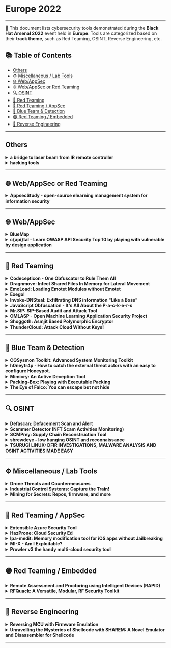 # Europe 2022
---
📍 This document lists cybersecurity tools demonstrated during the **Black Hat Arsenal 2022** event held in **Europe**.
Tools are categorized based on their **track theme**, such as Red Teaming, OSINT, Reverse Engineering, etc.

## 📚 Table of Contents
- [Others](#others)
- [⚙️ Miscellaneous / Lab Tools](#⚙️-miscellaneous-lab-tools)
- [🌐 Web/AppSec](#🌐-webappsec)
- [🌐 Web/AppSec or Red Teaming](#🌐-webappsec-or-red-teaming)
- [🔍 OSINT](#🔍-osint)
- [🔴 Red Teaming](#🔴-red-teaming)
- [🔴 Red Teaming / AppSec](#🔴-red-teaming-appsec)
- [🔵 Blue Team & Detection](#🔵-blue-team-detection)
- [🟣 Red Teaming / Embedded](#🟣-red-teaming-embedded)
- [🧠 Reverse Engineering](#🧠-reverse-engineering)
---
## Others
<details><summary><strong>a bridge to laser beam from IR remote controller</strong></summary>

![Europe 2022](https://img.shields.io/badge/Europe%202022-blue) ![Category: Others](https://img.shields.io/badge/Category:%20Others-lightgrey) ![michihiro imaoka](https://img.shields.io/badge/michihiro%20imaoka-informational)

🔗 **Link:** Not Available  
📝 **Description:** This summer, Michihiro Imaoka presented IR-BadUSB at the Black Hat USA 2022 Arsenal. This IR-BadUSB allows an attacker to control a BadUSB plugged into a target's PC with an infrared remote control. Since this IR-BadUSB uses a household infrared remote control, the attacker and the IR-BadUSB must be within the infrared range of this remote control. Basically, the target and the attacker must be in the same room. Therefore, various improvements have been made to extend the reach of this IR-BadUSB.
https://github.com/imaoca/irBadUSBbyButton/blob/master/irbadusb.md

This is one such attempt. This is an attempt to extend the limited range of infrared remote control units for home appliances by converting them into laser beams and irradiating them. Let us explain the method. The module that emits the laser beam has a wavelength of 940 nm, the same wavelength as the infrared ray for home appliances.
The transmitted beam from the infrared remote control for home appliances is received by an infrared receiver such as VS1838B. After adding a 38 KHz subcarrier to the received signal, the laser module is driven by a transistor or similar device.
Perhaps if IR-BadUSB is located near a window, it would be possible to control IR-BadUSB from outdoors. Even if the IR-BadUSB is not near a window, it may be possible to control other IR-BadUSBs if the IR laser beam is reflected and diffused by something inside the room. Infrared light is invisible to the human eye, so the target will not notice it. The only way to prevent this might be to close the curtains or lower the blinds.

Operating the IR-BadUSB with an infrared laser beam does not require a PC or other large device, since it is a remote control for home appliances. If you have a remote control for home appliances that you have used to operate IR-BadUSB, you can use that remote control. No separate programming is required.

</details>

<details><summary><strong>hacking tools</strong></summary>

![Europe 2022](https://img.shields.io/badge/Europe%202022-blue) ![Category: Others](https://img.shields.io/badge/Category:%20Others-lightgrey) ![ade saputra](https://img.shields.io/badge/ade%20saputra-informational)

🔗 **Link:** [hacking tools](https://github.com/orgs/openswoole/followers)  
📝 **Description:** 1. COUNTABLE NOUN
A tool is any instrument or a simple piece of equipment that you hold in your hands and use to do a particular kind of work. For example, spades, hammers, and knives are all tools.
I find the best tool for this purpose is a pair of shears.
Synonyms: implement, device, appliance, apparatus More Synonyms of tool
2. See also the machine tool
3. COUNTABLE NOUN

You can refer to anything that you use for a particular purpose as a particular type of tool.
Writing is a good tool for discharging overwhelming feelings.
The computer has become an invaluable teaching tool.
The threat of bankruptcy is a legitimate tool to extract money from them.
Synonyms: means, the agency [old-fashioned], vehicle, medium More Synonyms of tool

</details>

---
## 🌐 Web/AppSec or Red Teaming
<details><summary><strong>AppsecStudy - open-source elearning management system for information security</strong></summary>

![Europe 2022](https://img.shields.io/badge/Europe%202022-blue) ![Category: 🌐 Web/AppSec or Red Teaming](https://img.shields.io/badge/Category:%20🌐%20Web/AppSec%20or%20Red%20Teaming-blue) ![Ivan Iushkevich](https://img.shields.io/badge/Ivan%20Iushkevich-informational)

🔗 **Link:** [AppsecStudy - open-source elearning management system for information security](https://github.com/zzzteph)  
📝 **Description:** AppsecStudy is an open-source platform for seminars, training, and organizing courses for practical information security for developers and IT specialists. This tool has all the built-in basic requirements needed for organizing normal and productive training.

</details>

---
## 🌐 Web/AppSec
<details><summary><strong>BlueMap</strong></summary>

![Europe 2022](https://img.shields.io/badge/Europe%202022-blue) ![Category: 🌐 Web/AppSec](https://img.shields.io/badge/Category:%20🌐%20Web/AppSec-blue) ![Maor Tal](https://img.shields.io/badge/Maor%20Tal-informational)

🔗 **Link:** Not Available  
📝 **Description:** None

</details>

<details><summary><strong>c{api}tal - Learn OWASP API Security Top 10 by playing with vulnerable by design application</strong></summary>

![Europe 2022](https://img.shields.io/badge/Europe%202022-blue) ![Category: 🌐 Web/AppSec](https://img.shields.io/badge/Category:%20🌐%20Web/AppSec-blue) ![Lior Kaplan](https://img.shields.io/badge/Lior%20Kaplan-informational) ![Ravid Mazon](https://img.shields.io/badge/Ravid%20Mazon-informational)

🔗 **Link:** Not Available  
📝 **Description:** APIs are a critical part of modern mobile, SaaS, and web applications and can be found in customer-facing, partner-facing, and internal applications.

By nature, APIs expose application logic and sensitive data, potentially leading to data breaches, account takeovers, and much more.

Because of this, APIs have increasingly become a target for attackers. Without secure APIs, organizations would face many security risks and rapid innovation would be impossible.

It is extremely important to be aware of the OWASP API top 10 risks and enforce proper API security mitigations for your APIs. Therefore, we developed c{api}tal - an Open Source API training and learning platform by Checkmarx.

c{api}tal is a built-to-be-vulnerable API application based on the OWASP top 10 API vulnerabilities. Use c{api}tal to learn, train and exploit API Security vulnerabilities within your own API Security CTF.

In DefCon30, 2022, we first introduced c{api}tal to the world by conducting an API security CTF event to allow users to learn about the API security top 10 risks and exploit them in an isolated, vulnerable platform. Now we're open sourcing it.

In this session, you will learn about:
- The OWASP API top 10 risks
- c{api}tal overview
- Demo of exploiting one of the OWASP API top 10 risks
- How to mitigate API risks to keep your APIs safe

</details>

---
## 🔴 Red Teaming
<details><summary><strong>Codecepticon - One Obfuscator to Rule Them All</strong></summary>

![Europe 2022](https://img.shields.io/badge/Europe%202022-blue) ![Category: 🔴 Red Teaming](https://img.shields.io/badge/Category:%20🔴%20Red%20Teaming-red) ![Pavel Tsakalidis](https://img.shields.io/badge/Pavel%20Tsakalidis-informational)

🔗 **Link:** Not Available  
📝 **Description:** Codecepticon is an obfuscator that works with C#, PowerShell, and VBA (macros), and has been battle-tested for the last 1.5yr against modern ERD and AV technologies with great success. It supports a variety of obfuscation techniques such as renaming classes, and functions, rewriting strings and the tool's command line arguments, and even generating "English sounding" variable names using Markov chains. Instead of targeting compiled executables/assemblies, it focuses on the source code and utilizes Roslyn for C#, PS Automation for PowerShell, and ANTLR for VBA, in order to achieve the best possible result.

</details>

<details><summary><strong>Dragnmove: Infect Shared Files In Memory for Lateral Movement</strong></summary>

![Europe 2022](https://img.shields.io/badge/Europe%202022-blue) ![Category: 🔴 Red Teaming](https://img.shields.io/badge/Category:%20🔴%20Red%20Teaming-red) ![Baris Akkaya](https://img.shields.io/badge/Baris%20Akkaya-informational)

🔗 **Link:** Not Available  
📝 **Description:** People share files with each other every day using different applications like email clients, chat applications, browsers, etc. These channels are commonly used for lateral movement usually in the context of internal phishing. Dragnmove tool provides a different approach to abuse file sharing in order to move laterally in the target environment. Dragnmove can be used to inject payloads into the files that are being sent without touching the files in the file system.

The tool works on Windows targets and can be executed as Beacon Object File (BOF) or Reflective DLL in order to work with various C2 servers. Dragnmove injects itself into the target processes that the attacker chooses and waits for the user to drag a file into this process or attach a file to it.

When a compromised user starts the sharing process, Dragnmove can modify files in memory to inject the attacker's payload into the shared files by hooking the Windows mechanisms used by actions like "drag and drop" or "attach file". This method provides a better opportunity for the attackers to get their payloads executed in the lateral targets because the files sent will be relevant to the targets' contexts. Since the context and sender are relevant, it is more possible that the target sees this file as trustable and opens it. Dragnmove can also be used in environments where the targets are working in different locations or in isolated networks (like working from home) so the usual lateral movement methods cannot be utilized.

</details>

<details><summary><strong>EmoLoad: Loading Emotet Modules without Emotet</strong></summary>

![Europe 2022](https://img.shields.io/badge/Europe%202022-blue) ![Category: 🔴 Red Teaming](https://img.shields.io/badge/Category:%20🔴%20Red%20Teaming-red) ![Oleg Boyarchuk](https://img.shields.io/badge/Oleg%20Boyarchuk-informational) ![Stefano Ortolani](https://img.shields.io/badge/Stefano%20Ortolani-informational)

🔗 **Link:** Not Available  
📝 **Description:** None

</details>

<details><summary><strong>Exegol</strong></summary>

![Europe 2022](https://img.shields.io/badge/Europe%202022-blue) ![Category: 🔴 Red Teaming](https://img.shields.io/badge/Category:%20🔴%20Red%20Teaming-red) ![Charlie Bromberg](https://img.shields.io/badge/Charlie%20Bromberg-informational) ![Mathieu Calemard du Gardin](https://img.shields.io/badge/Mathieu%20Calemard%20du%20Gardin-informational)

🔗 **Link:** Not Available  
📝 **Description:** Exegol is a free and open-source pentesting environment made for professionals. It allows pentesters to conduct their engagements in a fast, effective, secure and flexible way. Exegol is a set of pre-configured and finely tuned docker images that can be used with a user-friendly Python wrapper to deploy dedicated and disposable environments in seconds.

</details>

<details><summary><strong>Invoke-DNSteal: Exfiltrating DNS information "Like a Boss"</strong></summary>

![Europe 2022](https://img.shields.io/badge/Europe%202022-blue) ![Category: 🔴 Red Teaming](https://img.shields.io/badge/Category:%20🔴%20Red%20Teaming-red) ![Joel Gámez](https://img.shields.io/badge/Joel%20Gámez-informational)

🔗 **Link:** Not Available  
📝 **Description:** None

</details>

<details><summary><strong>JavaScript Obfuscation - It's All About the P-a-c-k-e-r-s</strong></summary>

![Europe 2022](https://img.shields.io/badge/Europe%202022-blue) ![Category: 🔴 Red Teaming](https://img.shields.io/badge/Category:%20🔴%20Red%20Teaming-red) ![Or Katz](https://img.shields.io/badge/Or%20Katz-informational)

🔗 **Link:** [JavaScript Obfuscation - It's All About the P-a-c-k-e-r-s](https://github.com/rmusser01/Infosec_Reference/blob/master/Draft/Web.md)  
📝 **Description:** The usage of JavaScript obfuscation techniques have become prevalent in today's threats, from phishing pages, to Magecart, and supply chain injection to JavaScript malware droppers all use JavaScript obfuscation techniques on some level.

The usage of JavaScript obfuscation enables evasion from detection engines and poses a challenge to security professionals, as it hinders them from getting quick answers on the functionality of the examined source code.

Deobfuscation can be technically challenging (sometimes), risky (if you don't know what you are doing), and time consuming (if you are lazy, as I am). Yet, the need to find and analyze high scaled massive attacks using JavaScript obfuscation is a task I'm faced with on a daily basis.

In this arsenal showcase I will present a lazy, performance cost effective approach, focusing on the detection of JavaScript packer templates. Once combined with threat intelligence heuristics, this approach can predict the maliciousness level of JavaScript with high probability of accuracy.

In addition, the showcase will include insights based on detections of the tool that were collected from the threat landscape, including some of the challenges associated with benign websites using obfuscation.

The showcase will also suggest techniques showing how the tool obfuscation detection can also be combined with other threat intelligence signals and heuristics, that can lead to better classification of detect obfuscated code as being malicious.

</details>

<details><summary><strong>Mr.SIP: SIP-Based Audit and Attack Tool</strong></summary>

![Europe 2022](https://img.shields.io/badge/Europe%202022-blue) ![Category: 🔴 Red Teaming](https://img.shields.io/badge/Category:%20🔴%20Red%20Teaming-red) ![Ismail Melih Tas](https://img.shields.io/badge/Ismail%20Melih%20Tas-informational) ![Neslisah Topcu](https://img.shields.io/badge/Neslisah%20Topcu-informational)

🔗 **Link:** Not Available  
📝 **Description:** Mr.SIP Pro is a comprehensive attack-oriented VoIP product developed to simulate VoIP-based attacks and audit VoIP networks and applications from a security perspective. Originally it was developed to be used in academic work to support developing novel SIP-based attacks and then as an idea to convert it to a fully functional SIP-based penetration testing tool. So far Mr.SIP resulted in several academic research papers and journal articles and won first prizes in various cyber security competitions. Mr.SIP can also be used as a SIP client simulator and SIP traffic generator.

Mr.SIP Pro detects SIP components and existing users on the network, intercepts, filters, and manages call information, reports known vulnerabilities and exploits, develops various TDoS attacks, and cracks user passwords. It has many innovative and competitive features such as high-performance multi-threading, IP spoofing, intelligent SIP message generation, self-hiding, and interception capabilities. Mr.SIP also has a customizable scenario development framework for stateful attacks.

In the current state, the public version of Mr.SIP contains 3 modules; SIP-NES (network scanner), SIP-ENUM (enumerator), and SIP-DAS (DoS attack simulator). The Pro version includes 19 modules in 4 categories; Information Gathering, Vulnerability Scanning, Offensive, and Utility modules as listed below.

Information Gathering Modules: SIP-NES (network scanner), SIP-ENUM (SIP enumerator), SIP-SNIFF (SIP traffic sniffer), SIP-EAVES (call eavesdropper)

Vulnerability Scanning Modules: SIP-VSCAN (vulnerability & exploit scanner), Auto-Deep (automated scanner)

Offensive Modules: SIP-DAS (DoS attack simulator), SIP-MITM (man in the middle attacker), SIP-ASP (attack scenario player), SIP-CRACK (digest authentication cracker), SIP-SIM (signaling manipulator), SIP-FUZZ (protocol fuzzer), RTP-EAVES (media sniffer), RTP-MIM (media manipulator), RTP-Robo (robocall/SPIT attacker), RTP-DTMF (DTMF stealer)
Utility Modules: IP Spoofing Engine, Message Generator, GUI

</details>

<details><summary><strong>OMLASP - Open Machine Learning Application Security Project</strong></summary>

![Europe 2022](https://img.shields.io/badge/Europe%202022-blue) ![Category: 🔴 Red Teaming](https://img.shields.io/badge/Category:%20🔴%20Red%20Teaming-red) ![Francisco Jose Ramirez Vicente](https://img.shields.io/badge/Francisco%20Jose%20Ramirez%20Vicente-informational) ![Pablo Gonzalez Perez](https://img.shields.io/badge/Pablo%20Gonzalez%20Perez-informational)

🔗 **Link:** Not Available  
📝 **Description:** Generally, when deploying applications that use Machine Learning or Deep Learning algorithms, only security audits check for common vulnerabilities. However, these algorithms are also exposed to other vulnerabilities or weaknesses that attackers could exploit. A framework, called OMLASP - Open Machine Learning Application Security Project, is being developed to gather a list of attack and mitigation techniques for these algorithms. This Framework aims to become a standard for auditing Machine Learning algorithms and has been divided into the following two sections:

• Security: the attack surface and attack scenarios will be defined and the capabilities and goals of the attackers. The different attack and defense techniques will be described in-depth to define a methodology to perform an audit of these algorithms.

• Biases: the reasons, types, and solutions will be explained in detail to define a methodology to minimize them. This part is still under development.

</details>

<details><summary><strong>Shoggoth: Asmjit Based Polymorphic Encryptor</strong></summary>

![Europe 2022](https://img.shields.io/badge/Europe%202022-blue) ![Category: 🔴 Red Teaming](https://img.shields.io/badge/Category:%20🔴%20Red%20Teaming-red) ![Furkan Goksel](https://img.shields.io/badge/Furkan%20Goksel-informational)

🔗 **Link:** [Shoggoth: Asmjit Based Polymorphic Encryptor](https://github.com/frkngksl)  
📝 **Description:** From past to present, signature-based detection has been one of the first and most basic methods used to detect malicious files. Even today, every file written to the file system is first scanned using the signatures found in the database of security products. Therefore, when creating variants of a tool or a technique, one of the most used methods to prevent them from being captured by a single signature is Polymorphism.

While polymorphism was used for this purpose, it was embedded in the virus variant as an engine, especially in self-propagating viruses. Nowadays, polymorphism occurs in the obfuscation of a binary or a shellcode. New variants of these codes, which are produced with polymorphic encoders such as Shikata Ga Nai (SGN), make them difficult to detect with a general and single YARA rule. Shoggoth is yet another polymorphic encoder written using asmjit library.

For each encoding period of a binary, Shoggoth generates different encryption routines with different garbage instructions. After obtaining the encrypted form of the payload, the tool merges it with its decryptor stub which again contains different garbage instructions. Shoggoth uses asmjit library for assembling the process of randomly generated encryption and garbage instructions.

</details>

<details><summary><strong>ThunderCloud: Attack Cloud Without Keys!</strong></summary>

![Europe 2022](https://img.shields.io/badge/Europe%202022-blue) ![Category: 🔴 Red Teaming](https://img.shields.io/badge/Category:%20🔴%20Red%20Teaming-red) ![Shivankar Shivankar](https://img.shields.io/badge/Shivankar%20Shivankar-informational)

🔗 **Link:** [ThunderCloud: Attack Cloud Without Keys!](https://github.com/Rnalter/ThunderCloud)  
📝 **Description:** "You can't audit a cloud environment without access keys!!".

Well. That's not completely true.

There is a good number of tools that help security teams find cloud misconfiguration issues. They work inside-out way where you give read-only access tokens to the tool and the tool gives you misconfigurations.

There's no single tool that helps Red Teamers and Bug Hunters find cloud misconfiguration issues the outside-in way.

This outside-in approach can find issues like:

1. S3 directory listing due to misconfigured Cloudfront settings
2. Amazon Cognito misconfiguration to generate AWS temporary credentials
3. Public snapshots
4. Generate Account takeover Phishing links for AWS SSO
5. Leaked Keys permission enumeration
6. IAM role privilege escalation
a) From leaked keys
b) Lambda Function

This exploitation framework also helps teams within organizations to do red teaming activities or run it across the accounts to learn more about misconfigurations from AWS and how badly they can be exploited.

ThunderCloud version 2 will now support GCP and Azure exploitation. Additionally will be releasing an open source "CLOUD OFFENSIVE" gitbook along with the same

</details>

---
## 🔵 Blue Team & Detection
<details><summary><strong>CQSysmon Toolkit: Advanced System Monitoring Toolkit</strong></summary>

![Europe 2022](https://img.shields.io/badge/Europe%202022-blue) ![Category: 🔵 Blue Team & Detection](https://img.shields.io/badge/Category:%20🔵%20Blue%20Team%20&%20Detection-cyan) ![Paula Januszkiewicz](https://img.shields.io/badge/Paula%20Januszkiewicz-informational) ![Mike Jankowski-Lorek](https://img.shields.io/badge/Mike%20Jankowski-Lorek-informational)

🔗 **Link:** Not Available  
📝 **Description:** Our toolkit has proven to be useful in the 25000 computers environment. It relies on a free Sysmon deployment and its goal is to boost information delivered by the original tool. CQSysmon Toolkit allows you to extract information about what processes have been running in the operating system, get their hashes and submit them into Virus Total for the forensic information about the malware cases. It also allows to extract information into spreadsheet about what types of network connections have been made: what is the destination IP address, which process was responsible for it and who is the owner of IP. The toolkit also allows to extract information about the current system configuration and compare it with the other servers and much more that allows to become familiar of what is going on in your operating system. There is a special bonus tool in a toolkit that allows to bypass some parts of the Sysmon with another tool that allows to spot that situation so that everything stays in control. CQSysmon Toolkit allows you to established detailed monitoring of the situation on your servers and it is a great complement to the existing forensic tools in your organization.

</details>

<details><summary><strong>h0neytr4p - How to catch the external threat actors with an easy to configure Honeypot.</strong></summary>

![Europe 2022](https://img.shields.io/badge/Europe%202022-blue) ![Category: 🔵 Blue Team & Detection](https://img.shields.io/badge/Category:%20🔵%20Blue%20Team%20&%20Detection-cyan) ![Subhash Popuri](https://img.shields.io/badge/Subhash%20Popuri-informational)

🔗 **Link:** [h0neytr4p - How to catch the external threat actors with an easy to configure Honeypot.](https://github.com/BSidesSG/2021)  
📝 **Description:** Working for large clients, we realised that large enterprises don't have any mechanism to trap external threat actors primarily exploiting web vulnerabilities. They are still reliant on threat intel firms to block potential attacker IPs. Sure, there are honeypots but it's really hard and time taking to configure. The turnaround time for SOC teams to configure a honeypot for a recently disclosed vulnerability is very high, discouraging the use of the same. We aim to fix this by introducing a template based honeypot. Honeytrap is stateless, it understands patterns and it can be configured to catch complicated 0day or 1day vulnerability exploitation attempts within minutes. It empowers and encourages blue teams to put an active honeytrap network around the network which can be used to capture Indicators of compromise that can be used to block at the perimeter firewall. h0neytr4p comes in a light weight single binary deployment mode, takes either one or multiple templates as input and has csv output mode which can be easily piped onto custom tools. Currently, it supports HTTP and HTTPS only but the plan is to make it a unified platform that supports SSH, RDP or any other protocols spanning multiple scenarios.

</details>

<details><summary><strong>Mimicry: An Active Deception Tool</strong></summary>

![Europe 2022](https://img.shields.io/badge/Europe%202022-blue) ![Category: 🔵 Blue Team & Detection](https://img.shields.io/badge/Category:%20🔵%20Blue%20Team%20&%20Detection-cyan) ![chaoxin wan](https://img.shields.io/badge/chaoxin%20wan-informational)

🔗 **Link:** Not Available  
📝 **Description:** In incident response scenarios, intercepting attacks or quarantining backdoors is a common response technique. The adversarial active defense will immediately make the attacker perceive that the intrusion behavior is exposed, and the attacker may try to use defense evasion to avoid subsequent detection. These defense evasion may even result in later attacks going undetected. If we mislead or deceive the attacker into the honeypot, we can better consume the attacker's time cost and gain more response time.

We invented a series of toolkits to deceive attackers during the "kill-chain" . For Example:

Exploitation:
1. We return success and mislead the attacker into the honeypot for brute-force attacks.
2. We will simulate the execution of web attack payloads to achieve the purpose of disguising the existence of vulnerabilities in the system.

Command & Control:
1. For the Webshell scenario, we will replace the Webshell with a proxy and transfer the Webshell to the honeypot. When the attacker accesses Webshell, the proxy will forward his request to the honeypot.
2. For the reverse shell, we will inject the shell process and forward the attacker's operation to the shell process in the honeypot.
3. For the backdoor, we will dump the process's memory, resources, etc., and migrate it to the honeypot to continue execution.

</details>

<details><summary><strong>Packing-Box: Playing with Executable Packing</strong></summary>

![Europe 2022](https://img.shields.io/badge/Europe%202022-blue) ![Category: 🔵 Blue Team & Detection](https://img.shields.io/badge/Category:%20🔵%20Blue%20Team%20&%20Detection-cyan) ![Alexandre D'Hondt](https://img.shields.io/badge/Alexandre%20D'Hondt-informational) ![Charles-Henry Bertrand Van Ouytsel](https://img.shields.io/badge/Charles-Henry%20Bertrand%20Van%20Ouytsel-informational) ![Axel Legay](https://img.shields.io/badge/Axel%20Legay-informational)

🔗 **Link:** [Packing-Box: Playing with Executable Packing](https://github.com/packing-box/docker-packing-box/blob/main/CITATIONS.bib)  
📝 **Description:** This Docker image is an experimental toolkit gathering detectors, packers, tools and machine learning mechanics for making datasets of packed executables and training machine learning models for the static detection of packing. It aims to support PE, ELF and Mach-O executables and to study the best static features that can be used in learning-based static detectors.

</details>

<details><summary><strong>The Eye of Falco: You can escape but not hide</strong></summary>

![Europe 2022](https://img.shields.io/badge/Europe%202022-blue) ![Category: 🔵 Blue Team & Detection](https://img.shields.io/badge/Category:%20🔵%20Blue%20Team%20&%20Detection-cyan) ![Stefano Chierici](https://img.shields.io/badge/Stefano%20Chierici-informational) ![Lorenzo Susini](https://img.shields.io/badge/Lorenzo%20Susini-informational)

🔗 **Link:** Not Available  
📝 **Description:** Container technologies rely on features like namespaces, cgroups, SecComp filters, and capabilities to isolate different services running on the same host. However, SPOILER ALERT: container isolation isn't bulletproof. Similar to other security environments, isolation is followed by red-teamer questions such as, "How can I de-isolate from this?"

Capabilities provide a way to isolate containers, splitting the power of the root user into multiple units. However, having lots of capabilities introduces complexity and a consequent increase of excessively misconfigured permissions and container escape exploits, as we have seen in recently discovered CVEs.

Falco is a CNCF open source container security tool designed to detect anomalous activity in your local machine, containers, and Kubernetes clusters. It taps into Linux kernel system calls and Kubernetes Audit logs to generate an event stream of all system activity. Thanks to its powerful and flexible rules language, Falco will generate security events when it finds malicious behaviors as defined by a customizable set of Falco rules.

The recent Falco update introduced the feature to keep track of all the syscalls that may modify a thread's capabilities, modifying its state accordingly, allowing Falco to monitor capabilities assigned to processes and threads. This new feature allows users to create detection over those malicious misconfigurations and automatically respond by implementing actions to address the issue

In this talk, we explain how you can use Falco to detect and monitor container escaping techniques based on capabilities. We walk through show real-world scenarios based on recent CVEs to show where Falco can help in detection and automatically respond to those behaviors

</details>

---
## 🔍 OSINT
<details><summary><strong>Defascan: Defacement Scan and Alert</strong></summary>

![Europe 2022](https://img.shields.io/badge/Europe%202022-blue) ![Category: 🔍 OSINT](https://img.shields.io/badge/Category:%20🔍%20OSINT-lightgrey) ![Ayush Shrestha](https://img.shields.io/badge/Ayush%20Shrestha-informational)

🔗 **Link:** Not Available  
📝 **Description:** Web server defacement is also a major problem especially for government sites. Therefore, this project intends to develop a web server defacement detection tool named DefaScan. This tool, DefaScan will detect a defaced website and notify about it.

</details>

<details><summary><strong>Scammer Detector (NFT Scam Activities Monitoring)</strong></summary>

![Europe 2022](https://img.shields.io/badge/Europe%202022-blue) ![Category: 🔍 OSINT](https://img.shields.io/badge/Category:%20🔍%20OSINT-lightgrey) ![Seyfullah KILIÇ](https://img.shields.io/badge/Seyfullah%20KILIÇ-informational) ![Besim ALTINOK](https://img.shields.io/badge/Besim%20ALTINOK-informational)

🔗 **Link:** Not Available  
📝 **Description:** We protect NFT users and the community from spam, scam and phishing attacks. In this context, we provide this with 4 main modules. (SpamEye, SpamPolice, ScamNotify, and BroExt)

</details>

<details><summary><strong>SCMPrey: Supply Chain Reconstruction Tool</strong></summary>

![Europe 2022](https://img.shields.io/badge/Europe%202022-blue) ![Category: 🔍 OSINT](https://img.shields.io/badge/Category:%20🔍%20OSINT-lightgrey) ![Moshe Zioni](https://img.shields.io/badge/Moshe%20Zioni-informational)

🔗 **Link:** Not Available  
📝 **Description:** Introducing SCMPrey, a threat intelligence tool to be used by either red or blue teams that would like to reconstruct and map-out repositories supply chain infrastructure, CI/CD system, build environment, packaged dependencies etc.

By consuming code repositories, looking for indicators of usage and propagation within the code base and the SCM system that holds the data, enacting post-processing and contextual reconstruction of the data in order to form a thorough reconstruction of the supply chain infrastracture components, configuration and automations in place.

With this knowledge - ethical hackers will be able to spot attack surface and home on designated attack targets of interest, spot weak points and low-hanging fruit; on the other - blue team will be able to spot the same weaknesses to enable them to form a solid threat model and hardening needs to fortify said infrastructure and implementations.

</details>

<details><summary><strong>shrewdeye - low hanging OSINT and reconnaissance</strong></summary>

![Europe 2022](https://img.shields.io/badge/Europe%202022-blue) ![Category: 🔍 OSINT](https://img.shields.io/badge/Category:%20🔍%20OSINT-lightgrey) ![Ivan Iushkevich](https://img.shields.io/badge/Ivan%20Iushkevich-informational)

🔗 **Link:** [shrewdeye - low hanging OSINT and reconnaissance](https://github.com/zzzteph)  
📝 **Description:** The vulnerability searching process requires a lot of time. If you want to cover all the perimeter in an appropriate amount of time and get valuables, automation of routines is one of the cornerstones, that will help you to focus on more complex things.
shrewdeye - opensource web platform for continuous reconnaissance. It allows you to combine other tools in chain to automate your perimeter workflow reconnaissance. It comes with built-in modules for famous tools like amass, assetfinder, subfinder, gau, nmap and others.

</details>

<details><summary><strong>TSURUGI LINUX: DFIR INVESTIGATIONS, MALWARE ANALYSIS AND OSINT ACTIVITIES MADE EASY</strong></summary>

![Europe 2022](https://img.shields.io/badge/Europe%202022-blue) ![Category: 🔍 OSINT](https://img.shields.io/badge/Category:%20🔍%20OSINT-lightgrey) ![Giovanni Rattaro](https://img.shields.io/badge/Giovanni%20Rattaro-informational) ![Marco Giorgi](https://img.shields.io/badge/Marco%20Giorgi-informational)

🔗 **Link:** Not Available  
📝 **Description:** Any DFIR analyst knows that every day in many companies, it doesn't matter the size, it's not easy to perform forensics investigations often due to a lack of internal information (like mastery of all IT architecture, having the logs or the right one...) and ready to use DFIR tools.

As DFIR professionals we have faced these problems many times and so we decided last year to create something that can help those who will need the right tool at the "wrong time" (during a security incident).

And the answer is the Tsurugi Linux project that, of course, can be used also for educational purposes.
After more than a year since the last release, a Tsurugi Linux special BLACKHAT EDITION with this major release will be shared with the participants before the public release.

</details>

---
## ⚙️ Miscellaneous / Lab Tools
<details><summary><strong>Drone Threats and Countermeasures</strong></summary>

![Europe 2022](https://img.shields.io/badge/Europe%202022-blue) ![Category: ⚙️ Miscellaneous / Lab Tools](https://img.shields.io/badge/Category:%20⚙️%20Miscellaneous%20/%20Lab%20Tools-gray) ![Stephen Scott](https://img.shields.io/badge/Stephen%20Scott-informational) ![Steve Wright](https://img.shields.io/badge/Steve%20Wright-informational)

🔗 **Link:** Not Available  
📝 **Description:** None

</details>

<details><summary><strong>Industrial Control Systems: Capture the Train!</strong></summary>

![Europe 2022](https://img.shields.io/badge/Europe%202022-blue) ![Category: ⚙️ Miscellaneous / Lab Tools](https://img.shields.io/badge/Category:%20⚙️%20Miscellaneous%20/%20Lab%20Tools-gray) ![Arnaud Soullié](https://img.shields.io/badge/Arnaud%20Soullié-informational) ![Dhruv Sharan](https://img.shields.io/badge/Dhruv%20Sharan-informational)

🔗 **Link:** Not Available  
📝 **Description:** None

</details>

<details><summary><strong>Mining for Secrets: Repos, firmware, and more</strong></summary>

![Europe 2022](https://img.shields.io/badge/Europe%202022-blue) ![Category: ⚙️ Miscellaneous / Lab Tools](https://img.shields.io/badge/Category:%20⚙️%20Miscellaneous%20/%20Lab%20Tools-gray) ![Anthony Paimany](https://img.shields.io/badge/Anthony%20Paimany-informational)

🔗 **Link:** Not Available  
📝 **Description:** None

</details>

---
## 🔴 Red Teaming / AppSec
<details><summary><strong>Extensible Azure Security Tool</strong></summary>

![Europe 2022](https://img.shields.io/badge/Europe%202022-blue) ![Category: 🔴 Red Teaming / AppSec](https://img.shields.io/badge/Category:%20🔴%20Red%20Teaming%20/%20AppSec-red) ![joosua santasalo](https://img.shields.io/badge/joosua%20santasalo-informational)

🔗 **Link:** [Extensible Azure Security Tool](https://github.com/jsa2)  
📝 **Description:** Extensible Azure Security Tool (Later referred to as E.A.S.T) is a tool for assessing Azure and to some extent Azure AD security controls. The primary use case of EAST is Security data collection for evaluation in Azure Assessments. This information (JSON content) can then be used in various reporting tools, which we use to further correlate and investigate the data.

</details>

<details><summary><strong>HazProne: Cloud Security Ed</strong></summary>

![Europe 2022](https://img.shields.io/badge/Europe%202022-blue) ![Category: 🔴 Red Teaming / AppSec](https://img.shields.io/badge/Category:%20🔴%20Red%20Teaming%20/%20AppSec-red) ![Staford Titus S](https://img.shields.io/badge/Staford%20Titus%20S-informational)

🔗 **Link:** Not Available  
📝 **Description:** HazProne is a Cloud Pentesting Framework that emulates close to Real-World Scenarios by deploying Vulnerable-By-Demand AWS resources enabling you to pentest Vulnerabilities within, and hence, gain a better understanding of what could go wrong and why!!

</details>

<details><summary><strong>Ipa-medit: Memory modification tool for iOS apps without Jailbreaking</strong></summary>

![Europe 2022](https://img.shields.io/badge/Europe%202022-blue) ![Category: 🔴 Red Teaming / AppSec](https://img.shields.io/badge/Category:%20🔴%20Red%20Teaming%20/%20AppSec-red) ![Taichi Kotake](https://img.shields.io/badge/Taichi%20Kotake-informational)

🔗 **Link:** Not Available  
📝 **Description:** Ipa-medit is a memory search and patch tool for resigned ipa without jailbreaking. It supports iOS apps running on iPhone and Apple Silicon Mac. It was created for mobile game security testing. Many mobile games have jailbreak detection, but ipa-medit does not require jailbreaking, so memory modification can be done without bypassing the jailbreak detection.

Memory modification is the easiest way to cheat in games, it is one of the items to be checked in the security test. There are also cheat tools that can be used casually like GameGem and iGameGuardian. However, there were no tools available for un-jailbroken device and CUI, Apple Silicon Mac. So I made it as a security testing tool.

I presented a memory modification tool ipa-medit which I presented at Black Hat USA 2021 Arsenal. At that time, it could only target iOS apps running on iPhone, but now it supports iOS apps running on the Apple Silicon Mac. The Apple Silicon Mac was recently released and allows you to run iOS apps on macOS. For memory modification, I'll explain how the implementation and mechanisms are different for iOS apps running on iPhone or Apple Silicon Mac.

GitHub: https://github.com/aktsk/ipa-medit

</details>

<details><summary><strong>MI-X - Am I Exploitable?</strong></summary>

![Europe 2022](https://img.shields.io/badge/Europe%202022-blue) ![Category: 🔴 Red Teaming / AppSec](https://img.shields.io/badge/Category:%20🔴%20Red%20Teaming%20/%20AppSec-red) ![Ofri Ouzan](https://img.shields.io/badge/Ofri%20Ouzan-informational) ![Yotam Perkal](https://img.shields.io/badge/Yotam%20Perkal-informational)

🔗 **Link:** Not Available  
📝 **Description:** None

</details>

<details><summary><strong>Prowler v3 the handy multi-cloud security tool</strong></summary>

![Europe 2022](https://img.shields.io/badge/Europe%202022-blue) ![Category: 🔴 Red Teaming / AppSec](https://img.shields.io/badge/Category:%20🔴%20Red%20Teaming%20/%20AppSec-red) ![Pepe Fagoaga](https://img.shields.io/badge/Pepe%20Fagoaga-informational) ![Nacho Rivera](https://img.shields.io/badge/Nacho%20Rivera-informational)

🔗 **Link:** Not Available  
📝 **Description:** None

</details>

---
## 🟣 Red Teaming / Embedded
<details><summary><strong>Remote Assessment and Proctoring using Intelligent Devices (RAPID)</strong></summary>

![Europe 2022](https://img.shields.io/badge/Europe%202022-blue) ![Category: 🟣 Red Teaming / Embedded](https://img.shields.io/badge/Category:%20🟣%20Red%20Teaming%20/%20Embedded-purple) ![Weihan Goh](https://img.shields.io/badge/Weihan%20Goh-informational) ![Kin Ping Tse](https://img.shields.io/badge/Kin%20Ping%20Tse-informational) ![Jasmin Yi Yap](https://img.shields.io/badge/Jasmin%20Yi%20Yap-informational) ![Jubilian Hong Yi Ho](https://img.shields.io/badge/Jubilian%20Hong%20Yi%20Ho-informational) ![Daniel Zhonghao Tan](https://img.shields.io/badge/Daniel%20Zhonghao%20Tan-informational) ![Muhamed Fauzi Bin Abbas](https://img.shields.io/badge/Muhamed%20Fauzi%20Bin%20Abbas-informational) ![Arthur Wee Yeong Loo](https://img.shields.io/badge/Arthur%20Wee%20Yeong%20Loo-informational)

🔗 **Link:** Not Available  
📝 **Description:** Many educational institutions have adopted online proctoring as a mean to conduct and ensure academic integrity during online assessments, spurred by the pandemic. Most of such remote assessment solutions are closed-source, and requires the installation of various libraries or dependencies; this introduces potential risk for students who would not be able to scrutinize, or have a say as to what is installed on their computers. Being closed source, such solutions can also be slow to react to mala fide actions to tamper and bypass measures put in place to deter cheating. In fact, one only needs to perform cursory searches online to find various ways to defeat some well-known closed-source remote assessment solutions.

To tackle the issue at hand, we introduce a proof of concept, open-source system for remote proctoring that does not require prior installation of any software or libraries. It leverages the Raspberry Pi Zero hardware that is programmed to inject fileless scripts into a Windows system to monitor surface level and internal activities during remote assessments. To deter mala fide attempts to tamper with our solution, we incorporate techniques typically used by malware and C2 infrastructure in the development of our solution, with the ultimate goal of using such techniques for good. Hence at the end of each proctoring session, our solution leaves no trace of its presence or any residue within the proctored environment.

Being a proof-of-concept, we envision extending our solution to support other popular operating systems, as well as capture and analyze more data with greater efficiency.

</details>

<details><summary><strong>RFQuack: A Versatile, Modular, RF Security Toolkit</strong></summary>

![Europe 2022](https://img.shields.io/badge/Europe%202022-blue) ![Category: 🟣 Red Teaming / Embedded](https://img.shields.io/badge/Category:%20🟣%20Red%20Teaming%20/%20Embedded-purple) ![Federico Maggi](https://img.shields.io/badge/Federico%20Maggi-informational)

🔗 **Link:** [RFQuack: A Versatile, Modular, RF Security Toolkit](https://github.com/rfquack/RFQuack/blob/master/pyproject.toml)  
📝 **Description:** Software-defined radios (SDRs) are indispensable for signal reconnaissance and physical-layer dissection, but despite we have advanced tools like Universal Radio Hacker, SDR-based approaches require substantial effort. Contrarily, RF dongles such as the popular Yard Stick One are easy to use and guarantee a deterministic physical-layer implementation. However, they're not very flexible, as each dongle is a static hardware system with a monolithic firmware. We present RFquack, an open-source tool and library firmware that combines the flexibility of a software-based approach with the determinism and performance of embedded RF frontends. RFquack is based on a multi-radio hardware system with swappable RF frontends, and a firmware that exposes a uniform, hardware-agnostic API. RFquack focuses on a structured firmware architecture that allows high- and low-level interaction with the RF frontends. It facilitates the development of host-side scripts and firmware plug-ins, to implement efficient data-processing pipelines or interactive protocols, thanks to the multi-radio support. RFquack has an IPython shell and 9 firmware modules for: spectrum scanning, automatic carrier detection and bitrate estimation, headless operation with remote management, in-flight packet filtering and manipulation, MouseJack, and RollJam (as examples). We used RFquack in high-schools to teach digital RF protocols, to setup RF hacking contests, and to analyze industrial-grade devices and key fobs, on which we found and reported 11 vulnerabilities in their RF protocols.

</details>

---
## 🧠 Reverse Engineering
<details><summary><strong>Reversing MCU with Firmware Emulation</strong></summary>

![Europe 2022](https://img.shields.io/badge/Europe%202022-blue) ![Category: 🧠 Reverse Engineering](https://img.shields.io/badge/Category:%20🧠%20Reverse%20Engineering-orange) ![KAI JERN LAU](https://img.shields.io/badge/KAI%20JERN%20LAU-informational) ![MuChen Su](https://img.shields.io/badge/MuChen%20Su-informational) ![Zheng Yu](https://img.shields.io/badge/Zheng%20Yu-informational) ![Anh Quynh NGUYEN](https://img.shields.io/badge/Anh%20Quynh%20NGUYEN-informational)

🔗 **Link:** Not Available  
📝 **Description:** A microcontroller unit (MCU) is a small computer on a single metal-oxide-semiconductor (MOS) integrated circuit (IC) chip. It is widely used in various types of devices, appliances, automobiles, and many more. Recently MCU security has been raised as a major concern among users and operators, as MCU vulnerabilities can be catastrophic. For this reason, it is important to audit MCU code for security issues. Unfortunately, due to the limited resources on MCU, the on-device test for MCU is not feasible. Besides, there are no emulation solutions able to provide a full instrumentation analysis platform for MCU firmware.

On the other hand, the tight coupling between MCU and hardware peripherals makes it difficult to build an MCU firmware emulator. This greatly hinders the application of dynamic analysis tools in firmware analysis, such as fuzzing.

This talk discusses how we emulated MCU emulation without real peripheral hardware. This requires to model peripheral's registers and interrupts, and implements their internal logic based on the official peripheral documentation and hardware abstraction layer (HAL). We can now emulate widely used MCU chips from top MCU vendors such as STM, Atmel, NXP, and so on. Each of them includes a diverse set of peripherals, including UART, I2C, SPI, ADC, Ethernet, SD Card, Timer, etc.

Upon our emulation, we built several analysis tools for various firmware formats, such as ELF, Binary, and Intel Hex, which are widely used in MCU libraries (RTOS, Arduino, Protocol Stack, etc). We are able to perform advanced tasks, such as:

- Instrument and hijack MCU's activities (e.g, reads and writes to peripherals).
- Save and restore current peripheral/execution states (e.g. register and interrupts).
- Supports multi-threaded firmware, such as RTOS.
- Hijack the interrupts from peripherals, so users can control the scheduling policy of multi-threaded firmware.

To demonstrate the power of our work, we will have live demos to show some exciting cases:

- Emulate MCU with external devices via SPI. UART and I2C
- Fuzz MCU firmware to find 0days with a customized AFL fuzzer.
- Password brute forcing for MCU firmware
- To solve some MCU challenges on CTFs

New code and demo will be released after the talk.

</details>

<details><summary><strong>Unravelling the Mysteries of Shellcode with SHAREM: A Novel Emulator and Disassembler for Shellcode</strong></summary>

![Europe 2022](https://img.shields.io/badge/Europe%202022-blue) ![Category: 🧠 Reverse Engineering](https://img.shields.io/badge/Category:%20🧠%20Reverse%20Engineering-orange) ![Bramwell Brizendine](https://img.shields.io/badge/Bramwell%20Brizendine-informational) ![Jake Hince](https://img.shields.io/badge/Jake%20Hince-informational) ![Shelby VandenHoek](https://img.shields.io/badge/Shelby%20VandenHoek-informational)

🔗 **Link:** Not Available  
📝 **Description:** None

</details>

---